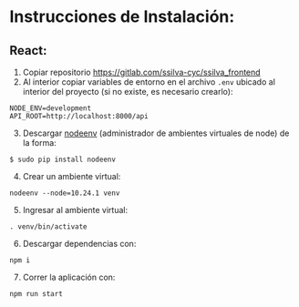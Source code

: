 # Instrucciones de Instalación:
## React:
    
1. Copiar repositorio https://gitlab.com/ssilva-cyc/ssilva_frontend
2. Al interior copiar variables de entorno en el archivo `.env` ubicado al interior del proyecto (si no existe, es necesario crearlo):

```shell
NODE_ENV=development
API_ROOT=http://localhost:8000/api
```
    

3. Descargar [nodeenv](https://pypi.org/project/nodeenv/) (administrador de ambientes virtuales de node) de la forma:

```shell
$ sudo pip install nodeenv
```

4. Crear un ambiente virtual:
```
nodeenv --node=10.24.1 venv
```

5. Ingresar al ambiente virtual: 
```
. venv/bin/activate
```

6. Descargar dependencias con:
```
npm i
```

7. Correr la aplicación con:
```
npm run start
```

&nbsp;
